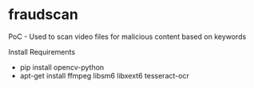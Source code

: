 # fraudscan
PoC - Used to scan video files for malicious content based on keywords 

Install Requirements 

- pip install opencv-python
- apt-get install ffmpeg libsm6 libxext6 tesseract-ocr
